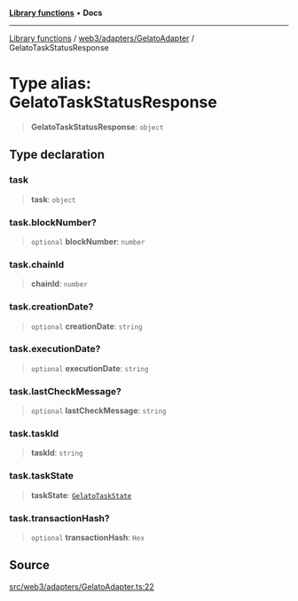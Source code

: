 [**Library functions**](../../../../README.md) • **Docs**

***

[Library functions](../../../../modules.md) / [web3/adapters/GelatoAdapter](../README.md) / GelatoTaskStatusResponse

# Type alias: GelatoTaskStatusResponse

> **GelatoTaskStatusResponse**: `object`

## Type declaration

### task

> **task**: `object`

### task.blockNumber?

> `optional` **blockNumber**: `number`

### task.chainId

> **chainId**: `number`

### task.creationDate?

> `optional` **creationDate**: `string`

### task.executionDate?

> `optional` **executionDate**: `string`

### task.lastCheckMessage?

> `optional` **lastCheckMessage**: `string`

### task.taskId

> **taskId**: `string`

### task.taskState

> **taskState**: [`GelatoTaskState`](../enumerations/GelatoTaskState.md)

### task.transactionHash?

> `optional` **transactionHash**: `Hex`

## Source

[src/web3/adapters/GelatoAdapter.ts:22](https://github.com/bgd-labs/fe-shared/blob/bcb81f075c57b42adfeb5f3e6c387d13f532f431/src/web3/adapters/GelatoAdapter.ts#L22)
